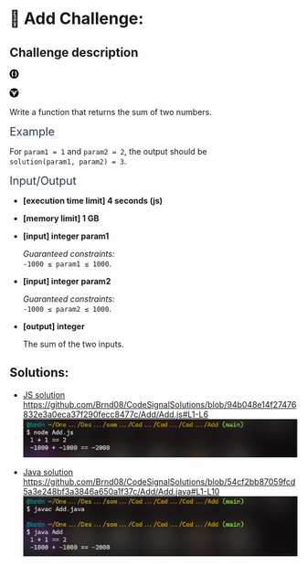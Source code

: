 # :large_blue_diamond: Add Challenge:

## Challenge description
<div class="ide-themed-scroll ide-themed-scroll-light -fit -scroll"><div class="-flex -padding-16 -space-v-16"><div class="-layout-h -space-h-16"><div class="-layout-h -space-h-4 -center-center"><div class="icon -size-16 -color-green"><div class="-layout-h -center"><svg width="16" height="16" viewBox="0 0 16 16"><path fill-rule="evenodd" clip-rule="evenodd" d="M8 16A8 8 0 1 1 8 0a8 8 0 0 1 0 16zm-1.43-3c-1.642-.344-2.462-1.136-2.462-2.376V9.612c0-.688-.37-1.032-1.108-1.032V7.42c.739 0 1.108-.346 1.108-1.037V5.31c.013-.613.225-1.11.636-1.487.414-.378 1.023-.653 1.825-.823L7 3.9c-.574.163-.873.621-.896 1.374v1.109c0 .763-.421 1.301-1.265 1.615.844.313 1.265.853 1.265 1.62v1.103c.023.753.322 1.211.896 1.374L6.57 13zm2.86 0c1.642-.344 2.462-1.136 2.462-2.376V9.612c0-.688.37-1.032 1.108-1.032V7.42c-.739 0-1.108-.346-1.108-1.037V5.31c-.013-.613-.225-1.11-.636-1.487-.414-.378-1.023-.653-1.825-.823L9 3.9c.574.163.873.621.896 1.374v1.109c0 .763.421 1.301 1.265 1.615-.844.313-1.265.853-1.265 1.62v1.103c-.023.753-.322 1.211-.896 1.374l.43.905z"></path></svg></div></div><p class="-bold -font-size-14 -capitalize"></p></div><div class="-layout-h -space-h-4 -center-center"><div class="icon -size-16 -color-green"><div class="-layout-h -center"><svg width="16" height="16" viewBox="0 0 16 16"><path d="M13.33 6.1l-2.8.395-.477 1.58 2.004-.22L11.03 9.6l-1.476.13L8 14.876 6.425 9.73 4.948 9.6 3.923 7.854l2.003.22-.454-1.58-2.8-.396-1.318-2.075 5.53 1.01L8 9.548l1.117-4.51 5.53-1.012L13.33 6.1zM0 8c0 4.418 3.582 8 8 8 4.42 0 8-3.582 8-8 0-4.42-3.58-8-8-8-4.418 0-8 3.58-8 8z" fill-rule="evenodd"></path></svg></div></div><p class="-bold -font-size-14 -capitalize"></p></div></div><div class="markdown -arial"><p>Write a function that returns the sum of two numbers.</p>
<p><span class="markdown--header" style="color:#2b3b52;font-size:1.4em">Example</span></p>
<p>For <code>param1 = 1</code> and <code>param2 = 2</code>, the output should be<br>
<code>solution(param1, param2) = 3</code>.</p>
<p><span class="markdown--header" style="color:#2b3b52;font-size:1.4em">Input/Output</span></p>
<ul>
<li>
<p><strong>[execution time limit] 4 seconds (js)</strong></p>
</li>
<li>
<p><strong>[memory limit] 1 GB</strong></p>
</li>
<li>
<p><strong>[input] integer param1</strong></p>
<p><em>Guaranteed constraints:</em><br>
<code>-1000 ≤ param1 ≤ 1000</code>.</p>
</li>
<li>
<p><strong>[input] integer param2</strong></p>
<p><em>Guaranteed constraints:</em><br>
<code>-1000 ≤ param2 ≤ 1000</code>.</p>
</li>
<li>
<p><strong>[output] integer</strong></p>
<p>The sum of the two inputs.</p>
</li>
</ul>
</div></div></div>

## Solutions:

- [JS solution](Add.js)
https://github.com/Brnd08/CodeSignalSolutions/blob/94b048e14f27476832e3a0eca37f290fecc8477c/Add/Add.js#L1-L6
![JS Execution](add_js.png)

- [Java solution](Add.java)
https://github.com/Brnd08/CodeSignalSolutions/blob/54cf2bb87059fcd5a3e248bf3a3846a650a1f37c/Add/Add.java#L1-L10 
![Java Execution](add_java.png)
